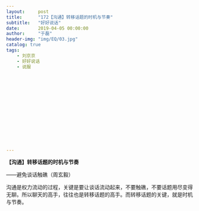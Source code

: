 ```yaml
---
layout:     post
title:      "172【沟通】转移话题的时机与节奏"
subtitle:   "好好说话"
date:       2019-04-05 00:00:00
author:     "于磊"
header-img: "img/EQ/03.jpg"
catalog: true
tags:
    - 刘京京
    - 好好说话
    - 说服















---
```


**【沟通】转移话题的时机与节奏**

——避免谈话触礁（周玄毅）

 

沟通是权力流动的过程，关键是要让谈话流动起来，不要触礁，不要话题用尽变得无聊。所以聊天的高手，往往也是转移话题的高手。而转移话题的关键，就是时机与节奏。